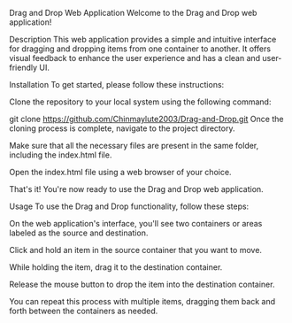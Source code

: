 Drag and Drop Web Application
Welcome to the Drag and Drop web application!

Description
This web application provides a simple and intuitive interface for dragging and dropping items from one container to another. It offers visual feedback to enhance the user experience and has a clean and user-friendly UI.

Installation
To get started, please follow these instructions:

Clone the repository to your local system using the following command:


git clone https://github.com/Chinmaylute2003/Drag-and-Drop.git
Once the cloning process is complete, navigate to the project directory.

Make sure that all the necessary files are present in the same folder, including the index.html file.

Open the index.html file using a web browser of your choice.

That's it! You're now ready to use the Drag and Drop web application.

Usage
To use the Drag and Drop functionality, follow these steps:

On the web application's interface, you'll see two containers or areas labeled as the source and destination.

Click and hold an item in the source container that you want to move.

While holding the item, drag it to the destination container.

Release the mouse button to drop the item into the destination container.

You can repeat this process with multiple items, dragging them back and forth between the containers as needed.
